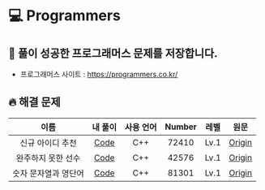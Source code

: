 # 💻 Programmers
## 🎯 풀이 성공한 프로그래머스 문제를 저장합니다.
 - 프로그래머스 사이트 : https://programmers.co.kr/

## 🔥 해결 문제
 | 이름 | 내 풀이 | 사용 언어 | Number | 레벨 | 원문 |  
 | :----: | :----: | :------: | :---: | :----: | :----: |
 | 신규 아이디 추천 | [Code](https://github.com/Noonsom/Programmers/tree/main/72410) | C++ | 72410 | Lv.1 | [Origin](https://programmers.co.kr/learn/courses/30/lessons/72410) |
 | 완주하지 못한 선수 | [Code](https://github.com/Noonsom/Programmers/tree/main/42576) | C++ | 42576 | Lv.1 | [Origin](https://programmers.co.kr/learn/courses/30/lessons/42576) |
 | 숫자 문자열과 영단어 | [Code](https://github.com/Noonsom/Programmers/tree/main/81301) | C++ | 81301 | Lv.1 | [Origin](https://programmers.co.kr/learn/courses/30/lessons/81301) |